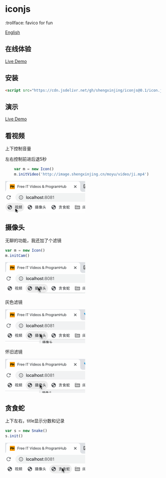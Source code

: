 # iconjs
:trollface: favico for fun

[English](./README-EN.md)


## 在线体验
[Live Demo](https://shengxinjing.cn/wheel/moyu.html)


## 安装

```html
<script src="https://cdn.jsdelivr.net/gh/shengxinjing/iconjs@0.1/icon.js" ></script >
```




## 演示
[Live Demo](https://shengxinjing.cn/wheel/moyu.html)
## 看视频

上下控制音量

左右控制前进后退5秒

```js
    var m = new Icon()
    m.initVideo('http://image.shengxinjing.cn/moyu/video/ji.mp4')
```



![](./img/01-video.gif)

## 摄像头

无聊的功能，我还加了个滤镜

```js
var m = new Icon()
m.initCam()
```

![](./img/02-cam.gif)

灰色滤镜

![](./img/02-cam-filter.gif)

怀旧滤镜

![](./img/02-cam-filter2.gif)

## 贪食蛇

上下左右，title显示分数和记录

```js
var s = new Snake()
s.init()
```

![](./img/03-snake.gif)
